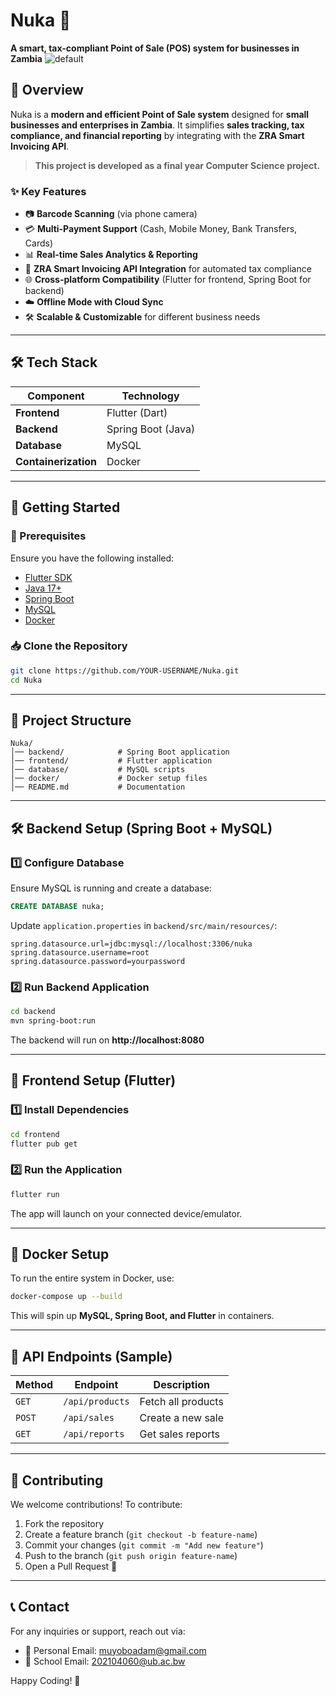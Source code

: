 # **Nuka** 🚀

**A smart, tax-compliant Point of Sale (POS) system for businesses in Zambia**
![default](https://github.com/user-attachments/assets/99e1afcc-5ba1-47a6-8f1c-38a8cb0f4ffd)


## **📌 Overview**
Nuka is a **modern and efficient Point of Sale system** designed for **small businesses and enterprises in Zambia**. It simplifies **sales tracking, tax compliance, and financial reporting** by integrating with the **ZRA Smart Invoicing API**. 

> **This project is developed as a final year Computer Science project.**

### **✨ Key Features**
- 📷 **Barcode Scanning** (via phone camera)
- 💳 **Multi-Payment Support** (Cash, Mobile Money, Bank Transfers, Cards)
- 📊 **Real-time Sales Analytics & Reporting**
- 🔗 **ZRA Smart Invoicing API Integration** for automated tax compliance
- 🌐 **Cross-platform Compatibility** (Flutter for frontend, Spring Boot for backend)
- ☁️ **Offline Mode with Cloud Sync**
- 🛠 **Scalable & Customizable** for different business needs

---
## **🛠 Tech Stack**

| Component   | Technology |
|-------------|-----------|
| **Frontend** | Flutter (Dart) |
| **Backend**  | Spring Boot (Java) |
| **Database** | MySQL |
| **Containerization** | Docker |

---
## **🚀 Getting Started**

### **📌 Prerequisites**
Ensure you have the following installed:
- [Flutter SDK](https://flutter.dev/docs/get-started/install)
- [Java 17+](https://adoptopenjdk.net/)
- [Spring Boot](https://spring.io/projects/spring-boot)
- [MySQL](https://www.mysql.com/downloads/)
- [Docker](https://www.docker.com/get-started)

### **📥 Clone the Repository**
```sh
git clone https://github.com/YOUR-USERNAME/Nuka.git
cd Nuka
```

---
## **📂 Project Structure**
```
Nuka/
│── backend/            # Spring Boot application
│── frontend/           # Flutter application
│── database/           # MySQL scripts
│── docker/             # Docker setup files
│── README.md           # Documentation
```

---
## **🛠 Backend Setup (Spring Boot + MySQL)**

### **1️⃣ Configure Database**
Ensure MySQL is running and create a database:
```sql
CREATE DATABASE nuka;
```
Update `application.properties` in `backend/src/main/resources/`:
```properties
spring.datasource.url=jdbc:mysql://localhost:3306/nuka
spring.datasource.username=root
spring.datasource.password=yourpassword
```

### **2️⃣ Run Backend Application**
```sh
cd backend
mvn spring-boot:run
```
The backend will run on **http://localhost:8080**

---
## **📱 Frontend Setup (Flutter)**

### **1️⃣ Install Dependencies**
```sh
cd frontend
flutter pub get
```

### **2️⃣ Run the Application**
```sh
flutter run
```
The app will launch on your connected device/emulator.

---
## **🐳 Docker Setup**
To run the entire system in Docker, use:
```sh
docker-compose up --build
```
This will spin up **MySQL, Spring Boot, and Flutter** in containers.

---
## **📡 API Endpoints** (Sample)
| Method | Endpoint | Description |
|--------|---------|-------------|
| `GET` | `/api/products` | Fetch all products |
| `POST` | `/api/sales` | Create a new sale |
| `GET` | `/api/reports` | Get sales reports |

---
## **📌 Contributing**
We welcome contributions! To contribute:
1. Fork the repository
2. Create a feature branch (`git checkout -b feature-name`)
3. Commit your changes (`git commit -m "Add new feature"`)
4. Push to the branch (`git push origin feature-name`)
5. Open a Pull Request 🚀

---
## **📞 Contact**
For any inquiries or support, reach out via:
- 📧 Personal Email: muyoboadam@gmail.com
- 📧 School Email: 202104060@ub.ac.bw

Happy Coding! 🎉
